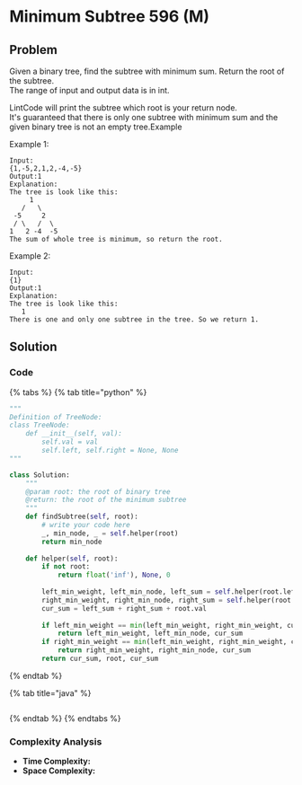 # Minimum Subtree 596 \(M\)

## Problem

Given a binary tree, find the subtree with minimum sum. Return the root of the subtree.  
The range of input and output data is in int.

LintCode will print the subtree which root is your return node.  
It's guaranteed that there is only one subtree with minimum sum and the given binary tree is not an empty tree.Example

Example 1:

```text
Input:
{1,-5,2,1,2,-4,-5}
Output:1
Explanation:
The tree is look like this:
     1
   /   \
 -5     2
 / \   /  \
1   2 -4  -5 
The sum of whole tree is minimum, so return the root.
```

Example 2:

```text
Input:
{1}
Output:1
Explanation:
The tree is look like this:
   1
There is one and only one subtree in the tree. So we return 1.
```

## Solution

### Code

{% tabs %}
{% tab title="python" %}
```python
"""
Definition of TreeNode:
class TreeNode:
    def __init__(self, val):
        self.val = val
        self.left, self.right = None, None
"""

class Solution:
    """
    @param root: the root of binary tree
    @return: the root of the minimum subtree
    """
    def findSubtree(self, root):
        # write your code here
        _, min_node, _ = self.helper(root)
        return min_node
    
    def helper(self, root):
        if not root:
            return float('inf'), None, 0
        
        left_min_weight, left_min_node, left_sum = self.helper(root.left)
        right_min_weight, right_min_node, right_sum = self.helper(root.right)
        cur_sum = left_sum + right_sum + root.val
        
        if left_min_weight == min(left_min_weight, right_min_weight, cur_sum):
            return left_min_weight, left_min_node, cur_sum
        if right_min_weight == min(left_min_weight, right_min_weight, cur_sum):
            return right_min_weight, right_min_node, cur_sum
        return cur_sum, root, cur_sum
```
{% endtab %}

{% tab title="java" %}
```

```
{% endtab %}
{% endtabs %}

### Complexity Analysis

* **Time Complexity:**
* **Space Complexity:**

